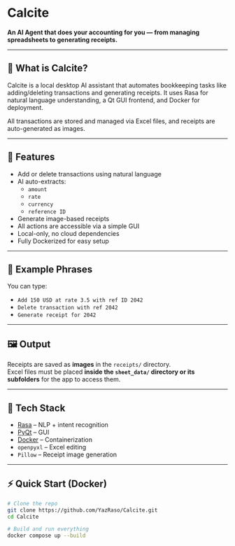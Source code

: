 # Calcite

**An AI Agent that does your accounting for you — from managing spreadsheets to generating receipts.**

---

## 🚀 What is Calcite?

Calcite is a local desktop AI assistant that automates bookkeeping tasks like adding/deleting transactions and generating receipts. It uses Rasa for natural language understanding, a Qt GUI frontend, and Docker for deployment.

All transactions are stored and managed via Excel files, and receipts are auto-generated as images.

---

## 🧠 Features

- Add or delete transactions using natural language
- AI auto-extracts:
  - `amount`
  - `rate`
  - `currency`
  - `reference ID`
- Generate image-based receipts
- All actions are accessible via a simple GUI
- Local-only, no cloud dependencies
- Fully Dockerized for easy setup

---

## 💬 Example Phrases

You can type:

- `Add 150 USD at rate 3.5 with ref ID 2042`
- `Delete transaction with ref 2042`
- `Generate receipt for 2042`

---

## 🖼️ Output

Receipts are saved as **images** in the `receipts/` directory.  
Excel files must be placed **inside the `sheet_data/` directory or its subfolders** for the app to access them.

---

## 🧰 Tech Stack

- [Rasa](https://rasa.com) – NLP + intent recognition  
- [PyQt](https://riverbankcomputing.com/software/pyqt/) – GUI  
- [Docker](https://www.docker.com) – Containerization  
- `openpyxl` – Excel editing  
- `Pillow` – Receipt image generation

---

## ⚡ Quick Start (Docker)

```bash
# Clone the repo
git clone https://github.com/YazRaso/Calcite.git
cd Calcite

# Build and run everything
docker compose up --build

